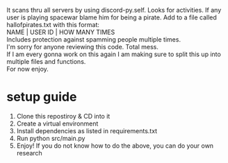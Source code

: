 It scans thru all servers by using discord-py.self. Looks for activities. If any user is playing spacewar blame him for being a pirate. Add to a file called hallofpirates.txt with this format:  
NAME | USER ID | HOW MANY TIMES  
Includes protection against spamming people multiple times.  
I'm sorry for anyone reviewing this code. Total mess.  
If I am every gonna work on this again I am making sure to split this up into multiple files and functions.  
For now enjoy.  
# setup guide
1. Clone this repostiroy & CD into it
2. Create a virtual environment
3. Install dependencies as listed in requirements.txt
4. Run python src/main.py
5. Enjoy!
If you do not know how to do the above, you can do your own research
